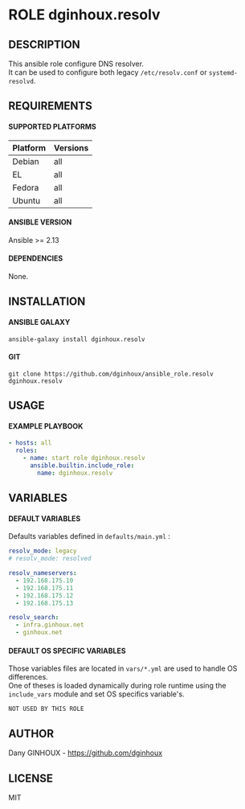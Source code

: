# ROLE dginhoux.resolv



## DESCRIPTION


This ansible role configure DNS resolver.<br />
It can be used to configure both legacy `/etc/resolv.conf` or `systemd-resolvd`.



## REQUIREMENTS

#### SUPPORTED PLATFORMS

| Platform | Versions |
|----------|----------|
| Debian | all |
| EL | all |
| Fedora | all |
| Ubuntu | all |

#### ANSIBLE VERSION

Ansible >= 2.13

#### DEPENDENCIES

None.



## INSTALLATION

#### ANSIBLE GALAXY

```shell
ansible-galaxy install dginhoux.resolv
```
#### GIT

```shell
git clone https://github.com/dginhoux/ansible_role.resolv dginhoux.resolv
```


## USAGE

#### EXAMPLE PLAYBOOK

```yaml
- hosts: all
  roles:
    - name: start role dginhoux.resolv
      ansible.builtin.include_role:
        name: dginhoux.resolv
```


## VARIABLES

#### DEFAULT VARIABLES

Defaults variables defined in `defaults/main.yml` : 

```yaml
resolv_mode: legacy
# resolv_mode: resolved

resolv_nameservers:
  - 192.168.175.10
  - 192.168.175.11
  - 192.168.175.12
  - 192.168.175.13

resolv_search:
  - infra.ginhoux.net
  - ginhoux.net
```

#### DEFAULT OS SPECIFIC VARIABLES

Those variables files are located in `vars/*.yml` are used to handle OS differences.<br />
One of theses is loaded dynamically during role runtime using the `include_vars` module and set OS specifics variable's.

`NOT USED BY THIS ROLE`



## AUTHOR

Dany GINHOUX - https://github.com/dginhoux



## LICENSE

MIT
